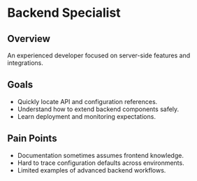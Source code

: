 # Backend Specialist

## Overview
An experienced developer focused on server-side features and integrations.

## Goals
- Quickly locate API and configuration references.
- Understand how to extend backend components safely.
- Learn deployment and monitoring expectations.

## Pain Points
- Documentation sometimes assumes frontend knowledge.
- Hard to trace configuration defaults across environments.
- Limited examples of advanced backend workflows.
